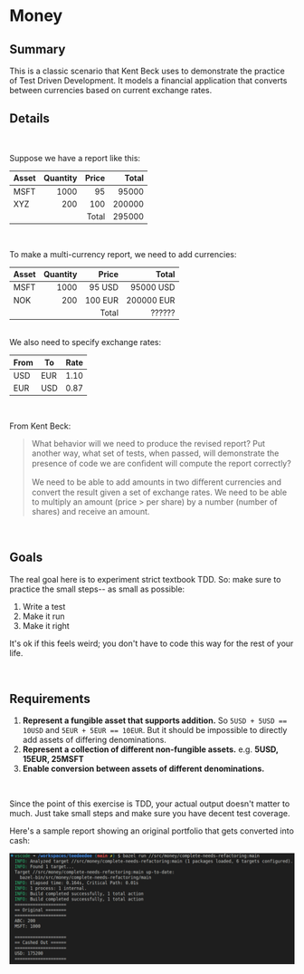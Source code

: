 # Money

## Summary

This is a classic scenario that Kent Beck uses to demonstrate the practice of 
Test Driven Development. It models a financial application that converts between
currencies based on current exchange rates.


## Details

<br/>

Suppose we have a report like this:

| Asset      | Quantity | Price | Total   |
|------------|---------:|------:|--------:|
| MSFT       | 1000     | 95    | 95000   |
| XYZ        | 200      | 100   | 200000  |
|            |          | Total | 295000  |

<br/>

To make a multi-currency report, we need to add currencies:

| Asset      | Quantity | Price   | Total      |
|------------|---------:|--------:|-----------:|
| MSFT       | 1000     | 95 USD  | 95000 USD  |
| NOK        | 200      | 100 EUR | 200000 EUR |
|            |          | Total   | ??????     |

<br/>
We also need to specify exchange rates:

| From  | To    | Rate  | 
|-------|-------|------:|
| USD   | EUR   | 1.10  | 
| EUR   | USD   | 0.87  | 

<br/>

From Kent Beck:
> What behavior will we need to produce the revised report? Put another way, what
> set of tests, when passed, will demonstrate the presence of code we are conﬁdent
> will compute the report correctly?
> 
> We need to be able to add amounts in two diﬀerent currencies and convert the
> result given a set of exchange rates. We need to be able to multiply an amount 
> (price > per share) by a number (number of shares) and receive an amount.

<br/>

## Goals

The real goal here is to experiment strict textbook TDD. So: make sure to practice the small steps--
as small as possible:

1. Write a test
2. Make it run
3. Make it right

It's ok if this feels weird; you don't have to code this way for the rest of your life.

<br/>

## Requirements

1. **Represent a fungible asset that supports addition.** So `5USD + 5USD == 10USD` and `5EUR + 5EUR == 10EUR`. But it should be impossible to directly add assets of differing denominations.
2. **Represent a collection of different non-fungible assets.** e.g. **5USD, 15EUR, 25MSFT**
3. **Enable conversion between assets of different denominations.**


<br/>

Since the point of this exercise is TDD, your actual output doesn't matter to much. Just take small steps
and make sure you have decent test coverage. 

Here's a sample report showing an original portfolio that 
gets converted into cash:

<img src='.assets/screenshot.report-output.png'>

